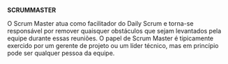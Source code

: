 **SCRUMMASTER**

O Scrum Master atua como facilitador do Daily Scrum e torna-se responsável por remover quaisquer obstáculos que sejam levantados pela equipe durante essas reuniões. 
O papel de Scrum Master é tipicamente exercido por um gerente de projeto ou um líder técnico, mas em princípio pode ser qualquer pessoa da equipe.
